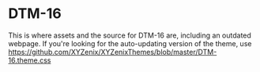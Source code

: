 # DTM-16

This is where assets and the source for DTM-16 are, including an outdated webpage. If you're looking for the auto-updating version of the theme, use https://github.com/XYZenix/XYZenixThemes/blob/master/DTM-16.theme.css